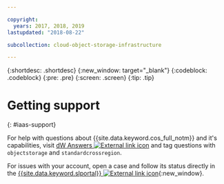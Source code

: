 ```yaml
---

copyright:
  years: 2017, 2018, 2019
lastupdated: "2018-08-22"

subcollection: cloud-object-storage-infrastructure

---
```

{:shortdesc: .shortdesc}
{:new_window: target="_blank"}
{:codeblock: .codeblock}
{:pre: .pre}
{:screen: .screen}
{:tip: .tip}


# Getting support
{: #iaas-support}

For help with questions about {{site.data.keyword.cos_full_notm}} and it's capabilities, visit [dW Answers ![External link icon](../../icons/launch-glyph.svg "External link icon")](https://developer.ibm.com/answers/smartspace/cloudobjectstorage/index.html) and tag questions with `objectstorage` and `standardcrossregion`.

For issues with your account, open a case and follow its status directly in the [{{site.data.keyword.slportal}} ![External link icon](../../icons/launch-glyph.svg "External link icon")](https://cloud.ibm.com/){:new_window}.
